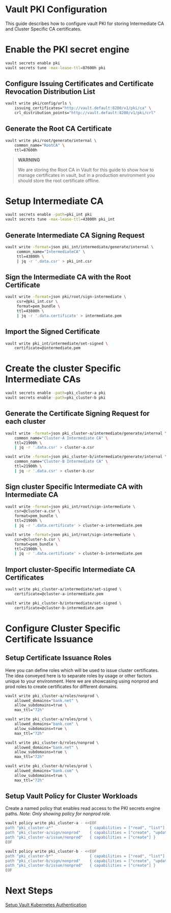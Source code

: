 # Vault PKI Configuration
This guide describes how to configure vault PKI for storing Intermediate CA and Cluster Specific CA certificates.

# Enable the PKI secret engine

```bash
vault secrets enable pki
vault secrets tune -max-lease-ttl=87600h pki
```

## Configure Issuing Certificates and Certificate Revocation Distribution List

```bash
vault write pki/config/urls \
    issuing_certificates="http://vault.default:8200/v1/pki/ca" \
    crl_distribution_points="http://vault.default:8200/v1/pki/crl"
```

## Generate the Root CA Certificate

```bash
vault write pki/root/generate/internal \
    common_name="RootCA" \
    ttl=87600h
```

> **WARNING**
>
> We are storing the Root CA in Vault for this guide to show how to manage certificates in vault, but in a production environment you should store the root certificate offline.
>

# Setup Intermediate CA

```bash
vault secrets enable -path=pki_int pki
vault secrets tune -max-lease-ttl=43800h pki_int
```

## Generate Intermediate CA Signing Request

```bash
vault write -format=json pki_int/intermediate/generate/internal \
     common_name="IntermediateCA" \
     ttl=43800h \
     | jq -r '.data.csr' > pki_int.csr
```

## Sign the Intermediate CA with the Root Certificate

```bash
vault write -format=json pki/root/sign-intermediate \
     csr=@pki_int.csr \
     format=pem_bundle \
     ttl=43800h \
     | jq -r '.data.certificate' > intermediate.pem    
```

## Import the Signed Certificate

```bash
vault write pki_int/intermediate/set-signed \
    certificate=@intermediate.pem    
```

# Create the cluster Specific Intermediate CAs

```bash
vault secrets enable -path=pki_cluster-a pki
vault secrets enable -path=pki_cluster-b pki
```

## Generate the Certificate Signing Request for each cluster

```bash
vault write -format=json pki_cluster-a/intermediate/generate/internal \
    common_name="Cluster-A Intermediate CA" \
    ttl=21900h \
    | jq -r '.data.csr' > cluster-a.csr

vault write -format=json pki_cluster-b/intermediate/generate/internal \
    common_name="Cluster-B Intermediate CA" \
    ttl=21900h \
    | jq -r '.data.csr' > cluster-b.csr    
```

## Sign cluster Specific Intermediate CA with Intermediate CA

```bash
vault write -format=json pki_int/root/sign-intermediate \
    csr=@cluster-a.csr \
    format=pem_bundle \
    ttl=21900h \
    | jq -r '.data.certificate' > cluster-a-intermediate.pem    

vault write -format=json pki_int/root/sign-intermediate \
    csr=@cluster-b.csr \
    format=pem_bundle \
    ttl=21900h \
    | jq -r '.data.certificate' > cluster-b-intermediate.pem    
```

## Import cluster-Specific Intermediate CA Certificates

```bash
vault write pki_cluster-a/intermediate/set-signed \
    certificate=@cluster-a-intermediate.pem

vault write pki_cluster-b/intermediate/set-signed \
    certificate=@cluster-b-intermediate.pem
```

# Configure Cluster Specific Certificate Issuance

## Setup Certificate Issuance Roles
Here you can define roles which will be used to issue cluster certificates. The idea conveyed here is to separate roles by usage or other factors unique to your environment. Here we are showcasing using nonprod and prod roles to create certificates for different domains.

```bash
vault write pki_cluster-a/roles/nonprod \
    allowed_domains="bank.net" \
    allow_subdomains=true \
    max_ttl="72h"

vault write pki_cluster-a/roles/prod \
    allowed_domains="bank.com" \
    allow_subdomains=true \
    max_ttl="72h"    

vault write pki_cluster-b/roles/nonprod \
    allowed_domains="bank.net" \
    allow_subdomains=true \
    max_ttl="72h"

vault write pki_cluster-b/roles/prod \
    allowed_domains="bank.com" \
    allow_subdomains=true \
    max_ttl="72h"    
```
## Setup Vault Policy for Cluster Workloads

Create a named policy that enables read access to the PKI secrets engine paths. *Note: Only showing policy for nonprod role.*

```bash
vault policy write pki_cluster-a - <<EOF
path "pki_cluster-a*"                { capabilities = ["read", "list"] }
path "pki_cluster-a/sign/nonprod"    { capabilities = ["create", "update"] }
path "pki_cluster-a/issue/nonprod"   { capabilities = ["create"] }
EOF

vault policy write pki_cluster-b - <<EOF
path "pki_cluster-b*"                { capabilities = ["read", "list"] }
path "pki_cluster-b/sign/nonprod"    { capabilities = ["create", "update"] }
path "pki_cluster-b/issue/nonprod"   { capabilities = ["create"] }
EOF
```

# Next Steps

[Setup Vault Kubernetes Authentication](./vault-kubernetes-authentication.md)
